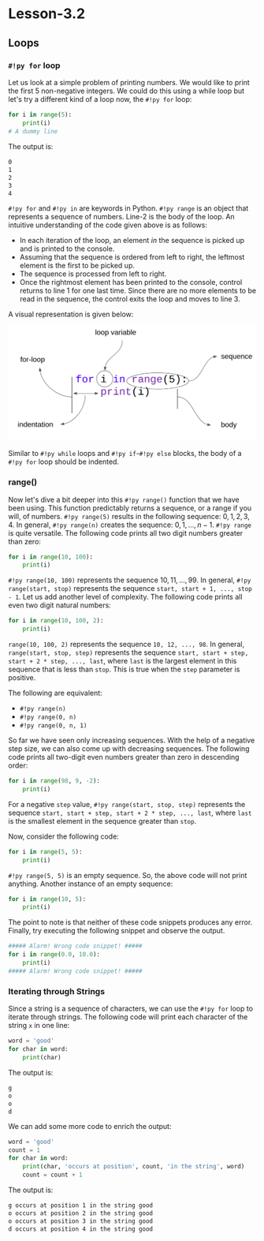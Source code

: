 # Lesson-3.2

## Loops

### `#!py for` loop

Let us look at a simple problem of printing numbers. We would like to print the first 5 non-negative integers. We could do this using a while loop but let's try a different kind of a loop now, the `#!py for` loop:

```python linenums="1"
for i in range(5):
    print(i)
# A dummy line
```

The output is:

``` linenums="1"
0
1
2
3
4
```

`#!py for` and `#!py in` are keywords in Python. `#!py range` is an object that represents a sequence of numbers. Line-2 is the body of the loop. An intuitive understanding of the code given above is as follows:

- In each iteration of the loop, an element *in* the sequence is picked up and is printed to the console.
- Assuming that the sequence is ordered from left to right, the leftmost element is the first to be picked up.
- The sequence is processed from left to right.
- Once the rightmost element has been printed to the console, control returns to line 1 for one last time. Since there are no more elements to be read in the sequence, the control exits the loop and moves to line 3.

A visual representation is given below:

![control flow of for loop](../assets/images/img-018.png)

Similar to `#!py while` loops and `#!py if`-`#!py else` blocks, the body of a `#!py for` loop should be indented.



### range()

Now let's dive a bit deeper into this `#!py range()` function that we have been using. This function predictably returns a sequence, or a range if you will, of numbers. `#!py range(5)` results in the following sequence: $0, 1, 2, 3, 4$. In general, `#!py range(n)` creates the sequence:  $0, 1, ..., n - 1$. `#!py range` is quite versatile. The following code prints all two digit numbers greater than zero:

```python linenums="1"
for i in range(10, 100):
    print(i)
```

`#!py range(10, 100)` represents the sequence $10, 11, ..., 99$. In general, `#!py range(start, stop)` represents the sequence `start, start + 1, ..., stop - 1`. Let us add another level of complexity. The following code prints all even two digit natural numbers:

```python linenums="1"
for i in range(10, 100, 2):
    print(i)
```

`range(10, 100, 2)` represents the sequence `10, 12, ..., 98`. In general, `range(start, stop, step)` represents the sequence `start, start + step, start + 2 * step, ..., last`, where `last` is the largest element in this sequence that is less than `stop`. This is true when the `step` parameter is positive.

The following are equivalent:

- `#!py range(n)`
- `#!py range(0, n)`
- `#!py range(0, n, 1)`

So far we have seen only increasing sequences. With the help of a negative step size, we can also come up with decreasing sequences. The following code prints all two-digit even numbers greater than zero in descending order:

```python linenums="1"
for i in range(98, 9, -2):
    print(i)
```

For a negative `step` value, `#!py range(start, stop, step)` represents the sequence `start, start + step, start + 2 * step, ..., last`, where `last` is the smallest element in the sequence greater than `stop`.

Now, consider the following code:

```python linenums="1"
for i in range(5, 5):
    print(i)
```

`#!py range(5, 5)` is an empty sequence. So, the above code will not print anything. Another instance of an empty sequence:

```python linenums="1"
for i in range(10, 5):
    print(i)
```

The point to note is that neither of these code snippets produces any error. Finally, try executing the following snippet and observe the output.

```python
##### Alarm! Wrong code snippet! #####
for i in range(0.0, 10.0):
    print(i)
##### Alarm! Wrong code snippet! #####
```



### Iterating through Strings

Since a string is a sequence of characters, we can use the `#!py for` loop to iterate through strings. The following code will print each character of the string `x` in one line:

```python linenums="1"
word = 'good'
for char in word:
    print(char)
```

The output is:

``` linenums="1"
g
o
o
d
```

We can add some more code to enrich the output:

```python linenums="1"
word = 'good'
count = 1
for char in word:
    print(char, 'occurs at position', count, 'in the string', word)
    count = count + 1
```

The output is:

``` linenums="1"
g occurs at position 1 in the string good
o occurs at position 2 in the string good
o occurs at position 3 in the string good
d occurs at position 4 in the string good
```



